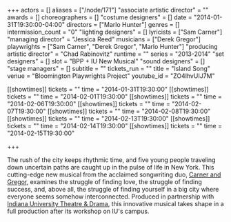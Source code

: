 +++
actors = []
aliases = ["/node/171"]
"associate artistic director" = ""
awards = []
choreographers = []
"costume designers" = []
date = "2014-01-31T19:30:00-04:00"
directors = ["Marlo Hunter"]
genres = []
intermission_count = "0"
"lighting designers" = []
lyricists = ["Sam Carner"]
"managing director" = "Jessica Reed"
musicians = ["Derek Gregor"]
playwrights = ["Sam Carner", "Derek Gregor", "Marlo Hunter"]
"producing artistic director" = "Chad Rabinovitz"
runtime = ""
series = "2013-2014"
"set designers" = []
slot = "BPP + IU New Musical"
"sound designers" = []
"stage managers" = []
subtitle = ""
tickets_run = ""
title = "Island Song"
venue = "Bloomington Playwrights Project"
youtube_id = "ZO4lhvUIJ7M"

[[showtimes]]
  tickets = ""
  time = "2014-01-31T19:30:00"
[[showtimes]]
  tickets = ""
  time = "2014-02-01T19:30:00"
[[showtimes]]
  tickets = ""
  time = "2014-02-06T19:30:00"
[[showtimes]]
  tickets = ""
  time = "2014-02-07T19:30:00"
[[showtimes]]
  tickets = ""
  time = "2014-02-08T19:30:00"
[[showtimes]]
  tickets = ""
  time = "2014-02-13T19:30:00"
[[showtimes]]
  tickets = ""
  time = "2014-02-14T19:30:00"
[[showtimes]]
  tickets = ""
  time = "2014-02-15T19:30:00"

+++

The rush of the city keeps rhythmic time, and five young people traveling down uncertain paths are caught up in the pulse of life in New York. This cutting-edge new musical from the acclaimed songwriting duo, [Carner and Gregor](http://www.carnerandgregor.com/), examines the struggle of finding love, the struggle of finding success, and, above all, the struggle of finding yourself in a big city where everyone seems somehow interconnected.  Produced in partnership with [Indiana University Theatre & Drama](http://www.indiana.edu/~thtr/), this innovative musical takes shape in a full production after its workshop on IU's campus.
